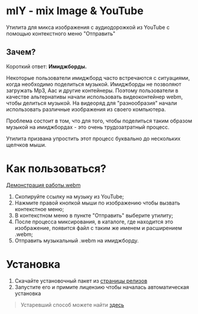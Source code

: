 # mIY - mix Image & YouTube
Утилита для микса изображения с аудиодорожкой из YouTube с помощью контекстного меню "Отправить"

## Зачем?
Короткий ответ: **Имиджборды.**

Некоторые пользователи имиджборд часто встречаются с ситуациями, когда необходимо поделиться музыкой. Имиджборды не позволяют загружать Mp3, Aac и другие контейнеры. Поэтому пользователи в качестве альтернативы начали использовать видеоконтейнер webm, чтобы делиться музыкой. На видеоряд для "разнообразия" начали использовать различные изображения из своего компьютера.

Проблема состоит в том, что для того, чтобы поделиться таким образом музыкой на имиджбордах - это очень трудозатратный процесс.

Утилита призвана упростить этот процесс буквально до нескольких щелчков мыши.

# Как пользоваться?
[Демонстрация работы.webm](https://user-images.githubusercontent.com/110712717/183269146-1bd6d245-9b8f-4ddb-8854-1ef2781ed747.webm)

1. Скопируйте ссылку на музыку из YouTube;
2. Нажмите правой кнопкой мыши по изображению чтобы вызвать контекстное меню;
3. В контекстном меню в пункте "Отправить" выберите утилиту;
4. После процесса миксирования, в каталоге, где находится это изображение, появится файл с таким же именем и расширением .webm;
5. Отправить музыкальный .webm на имиджборду.

# Установка
1. Скачайте установочный пакет из [страницы релизов](https://github.com/nanCreate/mIY/releases "страницы релизов")
2. Запустите его и примите лицензию чтобы началась автоматическая установка

> Устаревший способ можете найти [здесь](https://github.com/nanCreate/mIY/wiki/%D0%9F%D0%BE%D0%B4%D1%80%D0%BE%D0%B1%D0%BD%D0%B0%D1%8F-%D1%83%D1%81%D1%82%D0%B0%D0%BD%D0%BE%D0%B2%D0%BA%D0%B0 "здесь")